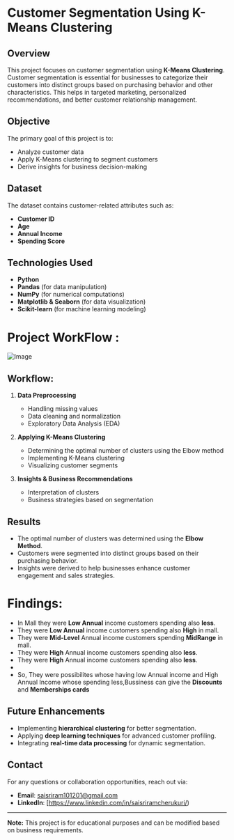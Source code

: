 #  Customer Segmentation Using K-Means Clustering

## Overview
This project focuses on customer segmentation using **K-Means Clustering**.
Customer segmentation is essential for businesses to categorize their customers into distinct groups based on purchasing behavior and other characteristics. 
This helps in targeted marketing, personalized recommendations, and better customer relationship management.

## Objective
The primary goal of this project is to:
- Analyze customer data
- Apply K-Means clustering to segment customers
- Derive insights for business decision-making

## Dataset
The dataset contains customer-related attributes such as:
- **Customer ID**
- **Age**
- **Annual Income**
- **Spending Score**

## Technologies Used
- **Python**
- **Pandas** (for data manipulation)
- **NumPy** (for numerical computations)
- **Matplotlib & Seaborn** (for data visualization)
- **Scikit-learn** (for machine learning modeling)

# Project WorkFlow :

 ![Image](https://github.com/user-attachments/assets/b77b6454-f629-41cd-98ee-0ed069596edc)

##  Workflow:

1. **Data Preprocessing**
   - Handling missing values
   - Data cleaning and normalization
   - Exploratory Data Analysis (EDA)

2. **Applying K-Means Clustering**
   - Determining the optimal number of clusters using the Elbow method
   - Implementing K-Means clustering
   - Visualizing customer segments

3. **Insights & Business Recommendations**
   - Interpretation of clusters
   - Business strategies based on segmentation
  


## Results
- The optimal number of clusters was determined using the **Elbow Method**.
- Customers were segmented into distinct groups based on their purchasing behavior.
- Insights were derived to help businesses enhance customer engagement and sales strategies.

# Findings:
- In Mall they were **Low Annual** income customers spending also **less**.
- They were **Low Annual** income customers spending also **High** in mall.
- They were **Mid-Level** Annual income customers spending **MidRange** in mall.
- They were **High** Annual income customers spending also **less**.
- They were **High** Annual income customers spending also **less**.
- 
- So, They were possibilites whose having low Annual income and High Annual Income whose spending less,Bussiness can give the **Discounts** and **Memberships 
  cards**
  

## Future Enhancements
- Implementing **hierarchical clustering** for better segmentation.
- Applying **deep learning techniques** for advanced customer profiling.
- Integrating **real-time data processing** for dynamic segmentation.

## Contact
For any questions or collaboration opportunities, reach out via:
- **Email**: saisriram101201@gmail.com
- **LinkedIn**: [https://www.linkedin.com/in/saisriramcherukuri/)

---
**Note:** This project is for educational purposes and can be modified based on business requirements.



